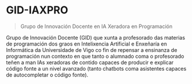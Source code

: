 # GID-IAXPRO
> Grupo de Innovación Docente en IA Xeradora en Programación

Grupo de Innovación Docente (GID) que xunta a profesorado das materias de programación dos graos en Intelixencia Artificial e Enxeñaría en Informática da Universidade de Vigo co fin de repensar a ensinanza de programación nun contexto en que tanto o alumnado coma o profesorado teñen a man IAs xeradoras de contido capaces de producir e explicar código fonte a un nivel avanzado (tanto chatbots coma asistentes capaces de autocompletar o código fonte).